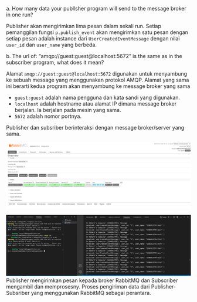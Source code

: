 a. How many data your publlsher program will send to the message broker in one
run?

Publisher akan mengirimkan lima pesan dalam sekali run. Setiap pemanggilan fungsi `p.publish_event` akan mengirimkan satu pesan dengan setiap pesan adalah instance dari `UserCreatedEventMessage` dengan nilai `user_id` dan `user_name` yang berbeda.

b. The url of: “amqp://guest:guest@localhost:5672” is the same as in the subscriber program, what does it mean?

Alamat `amqp://guest:guest@localhost:5672` digunakan untuk menyambung ke sebuah message yang menggunakan protokol AMQP. Alamat yang sama ini berarti kedua program akan menyambung ke message broker yang sama
- `guest:guest` adalah nama pengguna dan kata sandi yang digunakan.
- `localhost` adalah hostname atau alamat IP dimana message broker berjalan. Ia berjalan pada mesin yang sama.
- `5672` adalah nomor portnya.

Publisher dan subsriber berinteraksi dengan message broker/server yang sama.

![](rabbitMq.png)


![](terminal.png)
Publisher mengirimkan pesan kepada broker RabbitMQ dan Subscriber mengambil dan memprosesny. Proses pengiriman data dari Publisher-Subsriber yang menggunakan RabbitMQ sebagai perantara.
 
